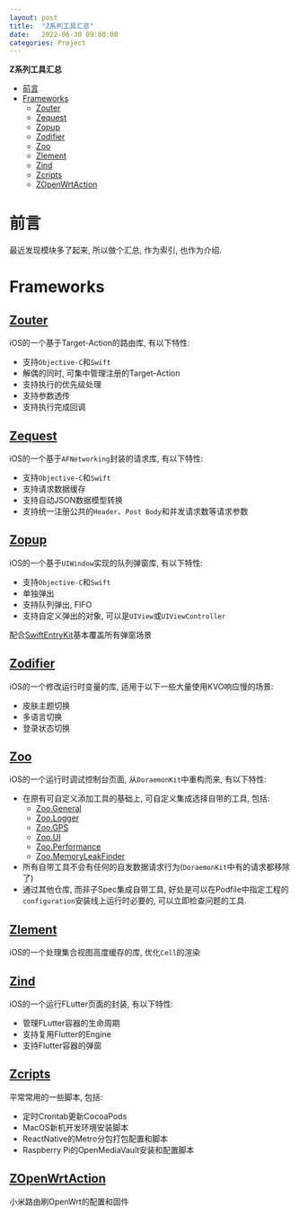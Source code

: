 ```yaml
---
layout: post
title:  "Z系列工具汇总"
date:   2022-06-30 09:00:00
categories: Project
---
```

**Z系列工具汇总**

- [前言](#前言)
- [Frameworks](#frameworks)
  - [Zouter](#zouter)
  - [Zequest](#zequest)
  - [Zopup](#zopup)
  - [Zodifier](#zodifier)
  - [Zoo](#zoo)
  - [Zlement](#zlement)
  - [Zind](#zind)
  - [Zcripts](#zcripts)
  - [ZOpenWrtAction](#zopenwrtaction)

# 前言

最近发现模块多了起来, 所以做个汇总, 作为索引, 也作为介绍.


# Frameworks

## [Zouter](https://github.com/lzackx/Zouter)

 iOS的一个基于Target-Action的路由库, 有以下特性:

 * 支持`Objective-C`和`Swift`
 * 解偶的同时, 可集中管理注册的Target-Action
 * 支持执行的优先级处理
 * 支持参数透传
 * 支持执行完成回调

## [Zequest](https://github.com/lzackx/Zequest)

iOS的一个基于`AFNetworking`封装的请求库, 有以下特性:

* 支持`Objective-C`和`Swift`
* 支持请求数据缓存
* 支持自动JSON数据模型转换
* 支持统一注册公共的`Header`、`Post Body`和并发请求数等请求参数

## [Zopup](https://github.com/lzackx/Zopup)

iOS的一个基于`UIWindow`实现的队列弹窗库, 有以下特性:

* 支持`Objective-C`和`Swift`
* 单独弹出
* 支持队列弹出, FIFO
* 支持自定义弹出的对象, 可以是`UIView`或`UIViewController`
  
配合[SwiftEntryKit](https://github.com/huri000/SwiftEntryKit)基本覆盖所有弹窗场景

## [Zodifier](https://github.com/lzackx/Zodifier)

iOS的一个修改运行时变量的库, 适用于以下一些大量使用KVO响应慢的场景:

* 皮肤主题切换
* 多语言切换
* 登录状态切换

## [Zoo](https://github.com/lzackx/Zoo)

iOS的一个运行时调试控制台页面, 从`DoraemonKit`中重构而来, 有以下特性:

* 在原有可自定义添加工具的基础上, 可自定义集成选择自带的工具, 包括:
  * [Zoo.General](https://github.com/lzackx/Zoo.General)
  * [Zoo.Logger](https://github.com/lzackx/Zoo.Logger)
  * [Zoo.GPS](https://github.com/lzackx/Zoo.GPS)
  * [Zoo.UI](https://github.com/lzackx/Zoo.UI)
  * [Zoo.Performance](https://github.com/lzackx/Zoo.Performance)
  * [Zoo.MemoryLeakFinder](https://github.com/lzackx/Zoo.MemoryLeakFinder)
* 所有自带工具不会有任何的自发数据请求行为(`DoraemonKit`中有的请求都移除了)
* 通过其他仓库, 而非子Spec集成自带工具, 好处是可以在Podfile中指定工程的`configuration`安装线上运行时必要的, 可以立即检查问题的工具.

## [Zlement](https://github.com/lzackx/Zlement)

iOS的一个处理集合视图高度缓存的库, 优化`Cell`的渲染

## [Zind](https://github.com/lzackx/Zind)

iOS的一个运行FLutter页面的封装, 有以下特性:

* 管理FLutter容器的生命周期
* 支持复用Flutter的Engine
* 支持Flutter容器的弹窗

## [Zcripts](https://github.com/lzackx/Zcripts)

平常常用的一些脚本, 包括:

* 定时Crontab更新CocoaPods
* MacOS新机开发环境安装脚本
* ReactNative的Metro分包打包配置和脚本
* Raspberry Pi的OpenMediaVault安装和配置脚本

## [ZOpenWrtAction](https://github.com/lzackx/ZOpenWrtAction)

小米路由刷OpenWrt的配置和固件